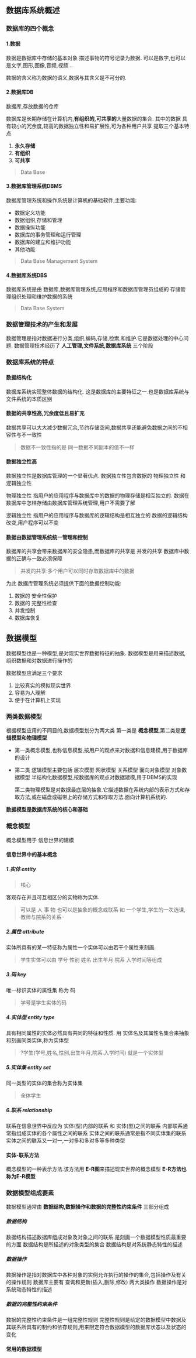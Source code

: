 ## 数据库系统概述

### 数据库的四个概念

#### 1.数据

数据是数据库中存储的基本对象
描述事物的符号记录为数据.	可以是数字,也可以是文字,图形,图像,音频,视频...

数据的含义称为数据的语义,数据与其含义是不可分的.

#### 2.数据库DB

数据库,存放数据的仓库

数据库是长期存储在计算机内,**有组织的,可共享的**大量数据的集合.
其中的数据 具有较小的冗余度,较高的数据独立性和易扩展性,可为各种用户共享
提取三个基本特点

1. **永久存储**
2. **有组织**
3. **可共享**

> Data Base

#### 3.数据库管理系统DBMS

数据库管理系统和操作系统是计算机的基础软件,主要功能:

- 数据定义功能
- 数据组织,存储和管理
- 数据操纵功能
- 数据库的事务管理和运行管理
- 数据库的建立和维护功能
- 其他功能

> Data Base Management System

#### 4.数据库系统DBS

数据库系统是由 数据库,数据库管理系统,应用程序和数据库管理员组成的 存储管理组织处理和维护数据的系统

> Data Base System

### 数据管理技术的产生和发展

数据管理是指对数据进行分类,组织,编码,存储,检索,和维护.它是数据处理的中心问题.
数据管理技术经历了 **人工管理,文件系统,数据库系统** 三个阶段

### 数据库系统的特点

#### 数据结构化

数据库系统实现整体数据的结构化.
这是数据库的主要特征之一.也是数据库系统与文件系统的本质区别

#### 数据的共享性高,冗余度低且易扩充

数据共享可以大大减少数据冗余,节约存储空间,数据共享还能避免数据之间的不相容性与不一致性

> 数据不一致性指的是 同一数据不同副本的值不一样

#### 数据独立性高

数据独立性是数据库管理的一个显著优点.
数据独立性包含数据的 物理独立性 和逻辑独立性

物理独立性 指用户的应用程序与数据库中的数据的物理存储是相互独立的.
数据在数据库中怎样存储由数据库管理系统管理,用户不需要了解

逻辑独立性 指用户的应用程序与数据库的逻辑结构是相互独立的
数据的逻辑结构改变,用户程序可以不变

#### 数据由数据管理系统统一管理和控制

数据库的共享会带来数据库的安全隐患,而数据库的共享是 并发的共享
数据库中数据的正确与一致必须保障

> 并发的共享:多个用户可以同时存取数据库中的数据

为此 数据库管理系统必须提供下面的数据控制功能:

1. 数据的 安全性保护
2. 数据的 完整性检查
3. 并发控制
4. 数据库恢复

## 数据模型

数据模型也是一种模型,是对现实世界数据特征的抽象.
数据模型是用来描述数据,组织数据和对数据进行操作的

数据模型应满足三个要求

1. 比较真实的模拟现实世界
2. 容易为人理解
3. 便于在计算机上实现

### 两类数据模型

根据模型应用的不同目的,数据模型划分为两大类
第一类是 **概念模型**,第二类是**逻辑模型和物理模型**

- 第一类概念模型,也称信息模型,按用户的观点来对数据和信息建模,用于数据库的设计

- 第二类 逻辑模型主要包括 层次模型 网状模型 关系模型 面向对象模型 对象数据模型 半结构化数据模型,按数据库的观点对数据建模,用于DBMS的实现

  第二类物理模型是对数据最底层的抽象.它描述数据在系统内部的表示方式和存取方法,或在磁盘或磁带上的存储方式和存取方法.面向计算机系统的.

**数据模型是数据库系统的核心和基础**

### 概念模型

概念模型用于 信息世界的建模

#### 信息世界中的基本概念

##### 1.实体 entity

> 核心

客观存在并且可互相区分的实物称为实体.

> 可以是 人 事 物 也可以是抽象的概念或联系 如 一个学生,学生的一次选课,教师与院系的关系··

##### 2.属性 attribute

实体所具有的某一特征称为属性一个实体可以由若干个属性来刻画.

> 学生实体可以由 学号 性别 姓名 出生年月 院系 入学时间等组成 

##### 3.码 key

唯一标识实体的属性集 称为 码

> 学号是学生实体的码 

##### 4.实体型 entity type

具有相同属性的实体必然具有共同的特征和性质.
用 实体名及其属性名集合来抽象和刻画同类实体,称为实体型

> ?学生(学号,姓名,性别,出生年月,院系.入学时间)  就是一个实体型

##### 5.实体集 entity set

同一类型的实体的集合称为实体集

> 全体学生

##### 6.联系 relationship

联系在信息世界中反应为 实体(型)内部的联系 和 实体(型)之间的联系
内部联系通常指组成实体的各个属性之间的联系
实体之间的联系通常是指不同实体集的联系
实体之间的联系又一对一,一对多和多对多等多种类型

#### 实体-联系方法

概念模型的一种表示方法.该方法用 **E-R图**来描述现实世界的概念模型
**E-R方法也称为E-R模型**

### 数据模型组成要素

数据模型通常由 **数据结构,数据操作和数据的完整性约束条件** 三部分组成

##### 数据结构

数据结构描述数据库组成对象及对象之间的联系.是刻画一个数据模型性质最重要的方面
数据结构是所描述的对象类型的集合
数据结构是对系统静态特性的描述

##### 数据操作

数据操作是指对数据库中各种对象的实例允许执行的操作的集合,包括操作及有关的操作规则
数据库主要有 查询和更新(插入,删除,修改) 两大类操作
数据操作是对系统动态特性的描述

##### 数据的完整性约束条件

数据的完整性约束条件是一组完整性规则
完整性规则是给定的数据模型中数据及其联系所具有的制约和依存规则,用来限定符合数据模型的数据库状态以及状态的变化

#### 常用的数据模型

